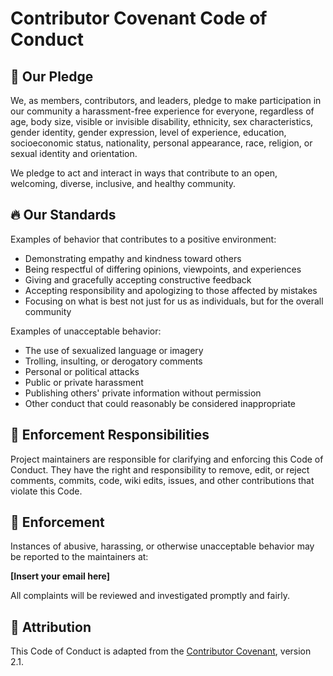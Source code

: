 
# Contributor Covenant Code of Conduct

## 📜 Our Pledge

We, as members, contributors, and leaders, pledge to make participation in our community a harassment-free experience for everyone, regardless of age, body size, visible or invisible disability, ethnicity, sex characteristics, gender identity, gender expression, level of experience, education, socioeconomic status, nationality, personal appearance, race, religion, or sexual identity and orientation.

We pledge to act and interact in ways that contribute to an open, welcoming, diverse, inclusive, and healthy community.

## 🔥 Our Standards

Examples of behavior that contributes to a positive environment:
- Demonstrating empathy and kindness toward others
- Being respectful of differing opinions, viewpoints, and experiences
- Giving and gracefully accepting constructive feedback
- Accepting responsibility and apologizing to those affected by mistakes
- Focusing on what is best not just for us as individuals, but for the overall community

Examples of unacceptable behavior:
- The use of sexualized language or imagery
- Trolling, insulting, or derogatory comments
- Personal or political attacks
- Public or private harassment
- Publishing others' private information without permission
- Other conduct that could reasonably be considered inappropriate

## 🚦 Enforcement Responsibilities

Project maintainers are responsible for clarifying and enforcing this Code of Conduct. They have the right and responsibility to remove, edit, or reject comments, commits, code, wiki edits, issues, and other contributions that violate this Code.

## 🚨 Enforcement

Instances of abusive, harassing, or otherwise unacceptable behavior may be reported to the maintainers at:

**[Insert your email here]**

All complaints will be reviewed and investigated promptly and fairly.

## 📝 Attribution

This Code of Conduct is adapted from the [Contributor Covenant](https://www.contributor-covenant.org), version 2.1.
